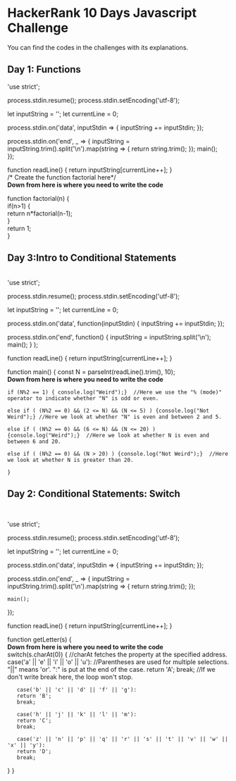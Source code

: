 # HackerRank 10 Days Javascript Challenge
You can find the codes in the challenges with its explanations.

## Day 1: Functions

'use strict';

process.stdin.resume();
process.stdin.setEncoding('utf-8');

let inputString = '';
let currentLine = 0;

process.stdin.on('data', inputStdin => {
    inputString += inputStdin;
});

process.stdin.on('end', _ => {
    inputString = inputString.trim().split('\n').map(string => {
        return string.trim();
    });
    main();    
});

function readLine() {
    return inputString[currentLine++];
}  
 /* Create the function factorial here*/  
 **Down from here is where you need to write the code**

function factorial(n) {  
    if(n>1) {  
        return n*factorial(n-1);  
        }    
    return 1;  
}


## Day 3:Intro to Conditional Statements

<br>
'use strict';

process.stdin.resume();
process.stdin.setEncoding('utf-8');

let inputString = '';
let currentLine = 0;

process.stdin.on('data', function(inputStdin) {
    inputString += inputStdin;
});

process.stdin.on('end', function() {
    inputString = inputString.split('\n'); main();
} 
);

function readLine() {
    return inputString[currentLine++];
}



function main() {
    const N = parseInt(readLine().trim(), 10);  
    **Down from here is where you need to write the code**
    
    if (N%2 == 1) { console.log("Weird");}  //Here we use the "% (mode)" operator to indicate whether "N" is odd or even.  
  
    else if ( (N%2 == 0) && (2 <= N) && (N <= 5) ) {console.log("Not Weird");} //Here we look at whether "N" is even and between 2 and 5.
    
    else if ( (N%2 == 0) && (6 <= N) && (N <= 20) ) {console.log("Weird");}  //Here we look at whether N is even and between 6 and 20.  
    
    else if ( (N%2 == 0) && (N > 20) ) {console.log("Not Weird");}  //Here we look at whether N is greater than 20.  
    
    }


## Day 2: Conditional Statements: Switch

<br>

'use strict';

process.stdin.resume();
process.stdin.setEncoding('utf-8');

let inputString = '';
let currentLine = 0;

process.stdin.on('data', inputStdin => {
    inputString += inputStdin;
});

process.stdin.on('end', _ => {
    inputString = inputString.trim().split('\n').map(string => {
        return string.trim();
    });
    
    main();    
});

function readLine() {
    return inputString[currentLine++];
}

function getLetter(s) {  
 **Down from here is where you need to write the code**  
   switch(s.charAt(0)) {   //charAt fetches the property at the specified address.
       case('a' || 'e' || 'i' || 'o' || 'u'):   //Parentheses are used for multiple selections. "||" means 'or'. ":" is put at the end of the case.
       return 'A';
       break; //If we don't write break here, the loop won't stop.
       
       case('b' || 'c' || 'd' || 'f' || 'g'):
       return 'B';
       break;
       
       case('h' || 'j' || 'k' || 'l' || 'm'):
       return 'C';
       break;
       
       case('z' || 'n' || 'p' || 'q' || 'r' || 's' || 't' || 'v' || 'w' || 'x' || 'y'):
       return 'D';
       break;
       
   }
}
